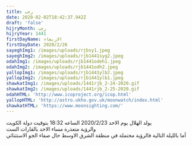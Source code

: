 ```yaml
---
title: رجب
date: 2020-02-02T18:42:37.942Z
draft: 'false'
hijryMonth: رجب
hijryYear: 1441
firstDayName: الاربعاء
firstDayDate: 2020/2/26
sayeghImg1: /images/uploads/rjbsy1.jpeg
sayeghImg2: /images/uploads/rjb1441syg2.jpeg
odahImg1: /images/uploads/rjb1441odeh1.jpeg
odahImg2: /images/uploads/rjb1441odh2.jpeg
yallopImg1: /images/uploads/rjb1441ylb2.jpeg
yallopImg2: /images/uploads/rjb1441ylb1.jpeg
shawkatImg1: /images/uploads/1441rjb_2-24-2020.gif
shawkatImg2: /images/uploads/1441rjb_2-25-2020.gif
odahHTML: 'http://www.icoproject.org/icop.html'
yallopHTML: 'http://astro.ukho.gov.uk/moonwatch/index.html'
shawkatHTML: 'https://www.moonsighting.com/'
---
```

يولد الهلال يوم الاحد 2020/2/23 الساعه 18:32  بتوقيت دولة الكويت\
والرؤية متعذرة مساء الاحد بالقارات الست\
أما بالليلة التالية فالرؤية محتملة في منطقة الشرق الاوسط حال صفاء الجو الاستثنائي

